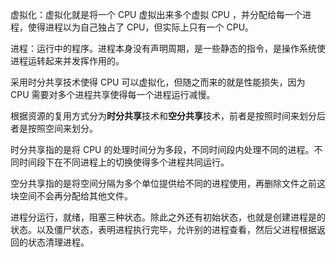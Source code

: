 
虚拟化：虚拟化就是将一个 CPU 虚拟出来多个虚拟 CPU ，并分配给每一个进程，使得进程以为自己独占了 CPU，但实际上只有一个 CPU。

进程：运行中的程序。进程本身没有声明周期，是一些静态的指令，是操作系统使进程运转起来并发挥作用的。

采用时分共享技术使得 CPU 可以虚拟化，但随之而来的就是性能损失，因为 CPU 需要对多个进程共享使得每一个进程运行减慢。

根据资源的复用方式分为**时分共享**技术和**空分共享**技术，前者是按照时间来划分后者是按照空间来划分。

时分共享指的是将 CPU 的处理时间分为多段，不同时间段内处理不同的进程。不同时间段下在不同进程上的切换使得多个进程共同运行。

空分共享指的是将空间分隔为多个单位提供给不同的进程使用，再删除文件之前这块空间不会再分配给其他文件。

进程分运行，就绪，阻塞三种状态。除此之外还有初始状态，也就是创建进程是的状态。以及僵尸状态，表明进程执行完毕，允许别的进程查看，然后父进程根据返回的状态清理进程。

